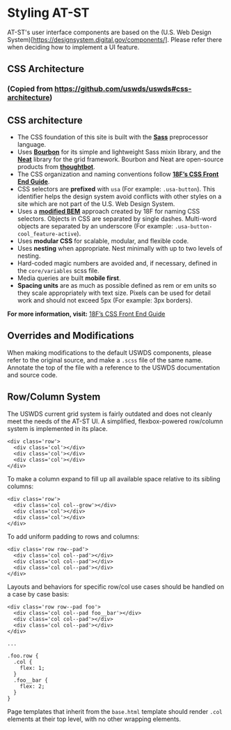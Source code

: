 # Styling AT-ST

AT-ST's user interface components are based on the (U.S. Web Design System)[https://designsystem.digital.gov/components/]. Please refer there when deciding how to implement a UI feature.

## CSS Architecture
### (Copied from https://github.com/uswds/uswds#css-architecture)
## CSS architecture

* The CSS foundation of this site is built with the **[Sass](https://sass-lang.com)** preprocessor language.
* Uses **[Bourbon](http://bourbon.io/)** for its simple and lightweight Sass mixin library, and the **[Neat](http://neat.bourbon.io/)** library for the grid framework. Bourbon and Neat are open-source products from **[thoughtbot](https://thoughtbot.com/)**.
* The CSS organization and naming conventions follow **[18F’s CSS Front End Guide](https://frontend.18f.gov/css/)**.
* CSS selectors are **prefixed** with `usa` (For example: `.usa-button`). This identifier helps the design system avoid conflicts with other styles on a site which are not part of the U.S. Web Design System.
* Uses a **[modified BEM](https://frontend.18f.gov/css/naming/)** approach created by 18F for naming CSS selectors. Objects in CSS are separated by single dashes. Multi-word objects are separated by an underscore (For example: `.usa-button-cool_feature-active`).
* Uses **modular CSS** for scalable, modular, and flexible code.
* Uses **nesting** when appropriate. Nest minimally with up to two levels of nesting.
* Hard-coded magic numbers are avoided and, if necessary, defined in the `core/variables` scss file.
* Media queries are built **mobile first**.
* **Spacing units** are as much as possible defined as rem or em units so they scale appropriately with text size. Pixels can be used for detail work and should not exceed 5px (For example: 3px borders).

**For more information, visit:**
[18F’s CSS Front End Guide](https://frontend.18f.gov/css/)

Overrides and Modifications
---

When making modifications to the default USWDS components, please refer to the original source, and make a `.scss` file of the same name. Annotate the top of the file with a reference to the USWDS documentation and source code.

Row/Column System
---

The USWDS current grid system is fairly outdated and does not cleanly meet the needs of the AT-ST UI. A simplified, flexbox-powered row/column system is implemented in its place.

```
<div class='row'>
  <div class='col'></div>
  <div class='col'></div>
  <div class='col'></div>
</div>
```

To make a column expand to fill up all available space relative to its sibling columns:

```
<div class='row'>
  <div class='col col--grow'></div>
  <div class='col'></div>
  <div class='col'></div>
</div>
```

To add uniform padding to rows and columns:

```
<div class='row row--pad'>
  <div class='col col--pad'></div>
  <div class='col col--pad'></div>
  <div class='col col--pad'></div>
</div>
```

Layouts and behaviors for specific row/col use cases should be handled on a case by case basis:

```
<div class='row row--pad foo'>
  <div class='col col--pad foo__bar'></div>
  <div class='col col--pad'></div>
  <div class='col col--pad'></div>
</div>

...

.foo.row {
  .col {
    flex: 1;
  }
  .foo__bar {
    flex: 2;
  }
}
```

Page templates that inherit from the `base.html` template should render `.col` elements at their top level, with no other wrapping elements.

